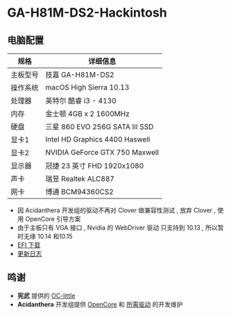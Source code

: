 # GA-H81M-DS2-Hackintosh

## 电脑配置
| 规格     | 详细信息                       |
| -------- | ------------------------------ |
| 主板型号 | 技嘉 GA-H81M-DS2               |
| 操作系统 | macOS High Sierra 10.13        |
| 处理器   | 英特尔 酷睿 i3 - 4130          |
| 内存     | 金士顿 4GB x 2 1600MHz         |
| 硬盘     | 三星 860 EVO 256G SATA III SSD |
| 显卡1    | Intel HD Graphics 4400 Haswell |
| 显卡2    | NVIDIA GeForce GTX 750 Maxwell |
| 显示器   | 冠捷 23 英寸 FHD 1920x1080     |
| 声卡     | 瑞昱 Realtek ALC887            |
| 网卡     | 博通 BCM94360CS2               |
- 因 Acidanthera 开发组的驱动不再对 Clover 做兼容性测试 , 放弃 Clover , 使用 OpenCore 引导方案
- 由于主板只有 VGA 接口 , Nvidia 的 WebDriver 驱动 只支持到 10.13 , 所以暂时无缘 10.14 和10.15
- [EFI 下载](https://github.com/xlivans/GA-H81M-DS2-Hackintosh/releases)
- [更新日志](Changelog.md)
## 鸣谢
- **宪武** 提供的 [OC-little](https://github.com/daliansky/OC-little)
- **Acidanthera** 开发组提供 [OpenCore](https://github.com/acidanthera/OpenCorePkg) 和 [所需驱动](https://github.com/acidanthera) 的开发维护

